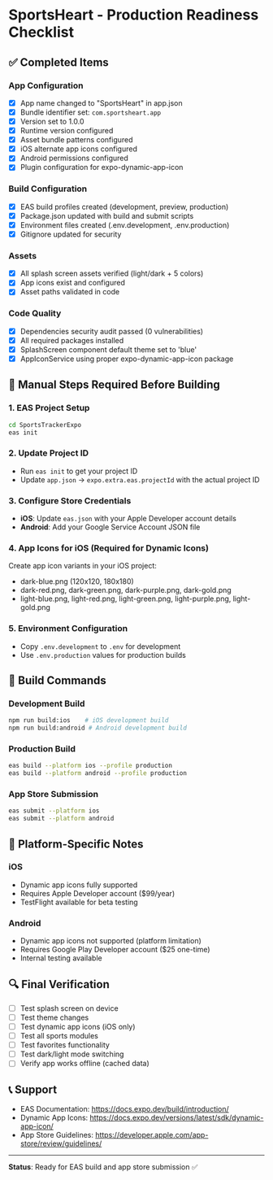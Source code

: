 # SportsHeart - Production Readiness Checklist

## ✅ Completed Items

### App Configuration
- [x] App name changed to "SportsHeart" in app.json
- [x] Bundle identifier set: `com.sportsheart.app`
- [x] Version set to 1.0.0
- [x] Runtime version configured
- [x] Asset bundle patterns configured
- [x] iOS alternate app icons configured
- [x] Android permissions configured
- [x] Plugin configuration for expo-dynamic-app-icon

### Build Configuration
- [x] EAS build profiles created (development, preview, production)
- [x] Package.json updated with build and submit scripts
- [x] Environment files created (.env.development, .env.production)
- [x] Gitignore updated for security

### Assets
- [x] All splash screen assets verified (light/dark + 5 colors)
- [x] App icons exist and configured
- [x] Asset paths validated in code

### Code Quality
- [x] Dependencies security audit passed (0 vulnerabilities)
- [x] All required packages installed
- [x] SplashScreen component default theme set to 'blue'
- [x] AppIconService using proper expo-dynamic-app-icon package

## 🔧 Manual Steps Required Before Building

### 1. EAS Project Setup
```bash
cd SportsTrackerExpo
eas init
```

### 2. Update Project ID
- Run `eas init` to get your project ID
- Update `app.json` -> `expo.extra.eas.projectId` with the actual project ID

### 3. Configure Store Credentials
- **iOS**: Update `eas.json` with your Apple Developer account details
- **Android**: Add your Google Service Account JSON file

### 4. App Icons for iOS (Required for Dynamic Icons)
Create app icon variants in your iOS project:
- dark-blue.png (120x120, 180x180)
- dark-red.png, dark-green.png, dark-purple.png, dark-gold.png
- light-blue.png, light-red.png, light-green.png, light-purple.png, light-gold.png

### 5. Environment Configuration
- Copy `.env.development` to `.env` for development
- Use `.env.production` values for production builds

## 🚀 Build Commands

### Development Build
```bash
npm run build:ios    # iOS development build
npm run build:android # Android development build
```

### Production Build
```bash
eas build --platform ios --profile production
eas build --platform android --profile production
```

### App Store Submission
```bash
eas submit --platform ios
eas submit --platform android
```

## 📱 Platform-Specific Notes

### iOS
- Dynamic app icons fully supported
- Requires Apple Developer account ($99/year)
- TestFlight available for beta testing

### Android
- Dynamic app icons not supported (platform limitation)
- Requires Google Play Developer account ($25 one-time)
- Internal testing available

## 🔍 Final Verification

- [ ] Test splash screen on device
- [ ] Test theme changes
- [ ] Test dynamic app icons (iOS only)
- [ ] Test all sports modules
- [ ] Test favorites functionality
- [ ] Test dark/light mode switching
- [ ] Verify app works offline (cached data)

## 📞 Support

- EAS Documentation: https://docs.expo.dev/build/introduction/
- Dynamic App Icons: https://docs.expo.dev/versions/latest/sdk/dynamic-app-icon/
- App Store Guidelines: https://developer.apple.com/app-store/review/guidelines/

---

**Status**: Ready for EAS build and app store submission ✅